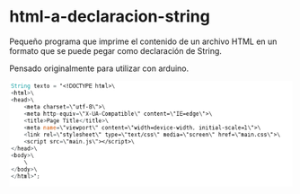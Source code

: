 # html-a-declaracion-string
Pequeño programa que imprime el contenido de un archivo HTML en un formato que se puede pegar como declaración de String.

Pensado originalmente para utilizar con arduino.

![Ejemplo](https://raw.githubusercontent.com/whitesoundcl/html-a-declaracion-string/master/htmlString.png)
